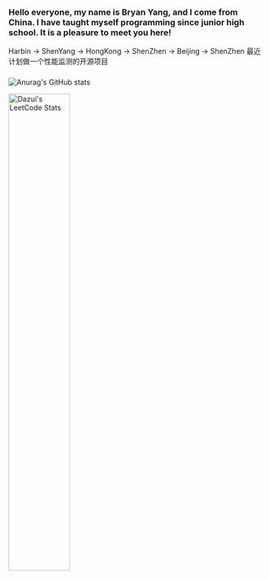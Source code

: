 ### Hello everyone, my name is Bryan Yang, and I come from China. I have taught myself programming since junior high school. It is a pleasure to meet you here!
Harbin -> ShenYang -> HongKong -> ShenZhen -> Beijing -> ShenZhen 
最近计划做一个性能监测的开源项目
### 
![Anurag's GitHub stats](https://github-readme-stats.vercel.app/api?username=DaZuiZui&count_private=true)

 <p>
  <img src="https://stats.justsong.cn/api/leetcode?username=hello-dazui&cn=true" alt="Dazui's LeetCode Stats" width="49%" />
</p>
